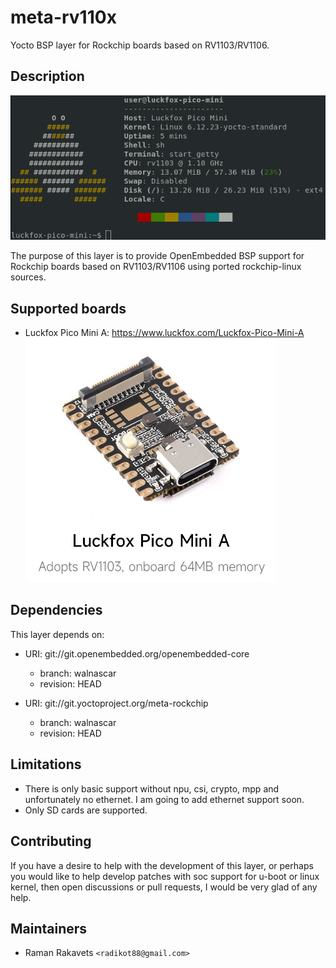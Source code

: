 

# meta-rv110x

Yocto BSP layer for Rockchip boards based on RV1103/RV1106.

## Description

![plot](img/fastfetch.png?raw=true"Title")

The purpose of this layer is to provide OpenEmbedded BSP support for
Rockchip boards based on RV1103/RV1106 using ported rockchip-linux sources.

## Supported boards

* Luckfox Pico Mini A:
  <https://www.luckfox.com/Luckfox-Pico-Mini-A>
  ![plot](img/luckfox_pico_mini_a.png?raw=true"Title")

## Dependencies

This layer depends on:

* URI: git://git.openembedded.org/openembedded-core
  * branch: walnascar
  * revision: HEAD

* URI: git://git.yoctoproject.org/meta-rockchip
  * branch: walnascar
  * revision: HEAD

## Limitations

* There is only basic support without npu, csi, crypto, mpp and unfortunately no ethernet. I am going to add ethernet support soon.
* Only SD cards are supported.

## Contributing

If you have a desire to help with the development of this layer, or perhaps you would like to help develop patches with soc support for u-boot or linux kernel, then open discussions or pull requests, I would be very glad of any help.

## Maintainers

* Raman Rakavets `<radikot88@gmail.com>`